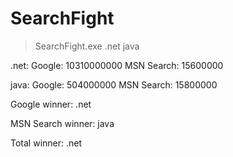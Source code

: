 # SearchFight

> SearchFight.exe .net java

.net: Google: 10310000000 MSN Search: 15600000

java: Google: 504000000 MSN Search: 15800000

Google winner: .net

MSN Search winner: java

Total winner: .net